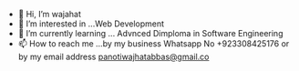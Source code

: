 - 👋 Hi, I’m wajahat
- 👀 I’m interested in ...Web Development
- 🌱 I’m currently learning ... Advnced Dimploma in Software Engineering
- 📫 How to reach me ...by my business Whatsapp No +923308425176 or by my email address panotiwajhatabbas@gmail.co
